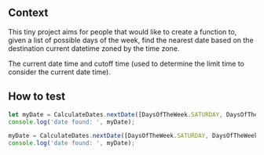## Context

This tiny project aims for people that would like to create a function to, given a list of possible days of the week, find the nearest date based on the destination current datetime zoned by the time zone.

The current date time and cutoff time (used to determine the limit time to consider the current date time).

## How to test

``` typescript
let myDate = CalculateDates.nextDate([DaysOfTheWeek.SATURDAY, DaysOfTheWeek.TUESDAY, DaysOfTheWeek.WEDNESDAY], 'America/Chicago', new Date('2021-09-15T03:00:00.000Z'), '02:00:00.000');
console.log('date found: ', myDate);

myDate = CalculateDates.nextDate([DaysOfTheWeek.SATURDAY, DaysOfTheWeek.TUESDAY, DaysOfTheWeek.WEDNESDAY], 'America/Los_Angeles', new Date('2021-09-15T03:00:00.000Z'), '02:00:00.000');
console.log('date found: ', myDate);
```